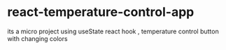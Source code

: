 # react-temperature-control-app
its a micro project using useState react hook  , temperature control  button with changing colors
